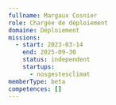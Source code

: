 ```yaml
---
fullname: Margaux Cosnier
role: Chargée de déploiement
domaine: Déploiement
missions:
  - start: 2023-03-14
    end: 2025-09-30
    status: independent
    startups:
      - nosgestesclimat
memberType: beta
competences: []
---
```

